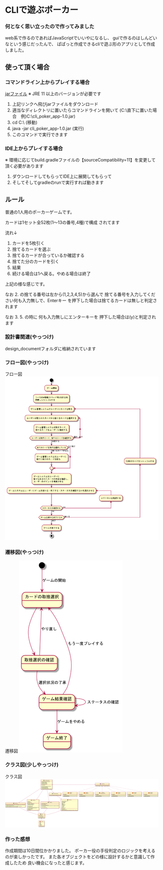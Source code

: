# CLIで遊ぶポーカー

### 何となく思い立ったので作ってみました
web系で作るのであればJavaScriptでいいやになるし、
guiで作るのはしんどいなという感じだったんで、
ぱぱっと作成できるcliで遊ぶ形のアプリとして作成しました。

## 使って頂く場合
### コマンドライン上からプレイする場合
[jarファイル](https://github.com/yasusi-1234/cli_poker_app/blob/master/build/libs/cli_poker_app-1.0.jar)
※ JRE 11 以上のバージョンが必要です

1. 上記リンクへ飛びjarファイルをダウンロード
2. 適当なディレクトリに置いたらコマンドラインを開いて
   (C:\直下に置いた場合　例)C:\cli_poker_app-1.0.jar)
3. cd C:\  (移動)
4. java -jar cli_poker_app-1.0.jar (実行)
5. このコマンドで実行できます

### IDE上からプレイする場合
※ 環境に応じてbuild.gradleファイルの【sourceCompatibility=11】を変更して頂く必要があります
1. ダウンロードしてもらってIDE上に展開してもらって
2. そしてそしてgradleのrunで実行すれば動きます

## ルール
普通の1人用のポーカーゲームです。

カードは1セット全52枚(1～13の番号,4種)で構成
されてます

流れ↓

1. カードを5枚引く
2. 捨てるカードを選ぶ
3. 捨てるカードが合っているか確認する
4. 捨てた分のカードを引く
5. 結果
6. 続ける場合は1へ戻る。やめる場合は終了

上記の様な感じです。

なお 2. の捨てる番号は左から(1,2,3,4,5)から選んで
捨てる番号を入力してください何も入力無しで、Enterキー
を押下した場合は捨てるカードは無しと判定されます

なお 3. 5. の時に 何も入力無しにエンターキーを
押下した場合は(y)と判定されます

### 設計書関連(やっつけ)
design_documentフォルダに格納されています

### フロー図(やっつけ)
フロー図 ![poker_activity.png](uml/poker_activity.png)
### 遷移図(やっつけ)
遷移図 ![poker_state.png](uml/poker_state.png)
### クラス図(少しやっつけ)
クラス図 ![poker_class.png](uml/poker_class.png)

### 作った感想
作成期間は10日間位かかりました。
ポーカー役の手役判定のロジックを考えるのが楽しかったです。
また各オブジェクトをどの様に設計するかと意識して作成したため
良い機会になったと感じます。

